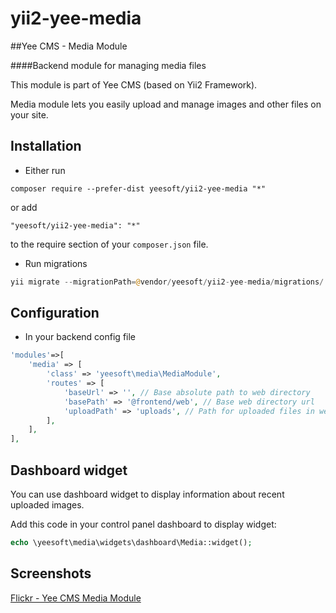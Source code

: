 # yii2-yee-media

##Yee CMS - Media Module

####Backend module for managing media files 

This module is part of Yee CMS (based on Yii2 Framework).

Media module lets you easily upload and manage images and other files on your site. 

Installation
------------

- Either run

```
composer require --prefer-dist yeesoft/yii2-yee-media "*"
```

or add

```
"yeesoft/yii2-yee-media": "*"
```

to the require section of your `composer.json` file.

- Run migrations

```php
yii migrate --migrationPath=@vendor/yeesoft/yii2-yee-media/migrations/
```

Configuration
------
- In your backend config file

```php
'modules'=>[
    'media' => [
        'class' => 'yeesoft\media\MediaModule',
        'routes' => [
            'baseUrl' => '', // Base absolute path to web directory
            'basePath' => '@frontend/web', // Base web directory url
            'uploadPath' => 'uploads', // Path for uploaded files in web directory
        ],
    ],
],
```

Dashboard widget
-------  

You can use dashboard widget to display information about recent uploaded images.

Add this code in your control panel dashboard to display widget:
```php
echo \yeesoft\media\widgets\dashboard\Media::widget();
```

Screenshots
-------  

[Flickr - Yee CMS Media Module](https://www.flickr.com/photos/134050409@N07/sets/72157656737020391)
